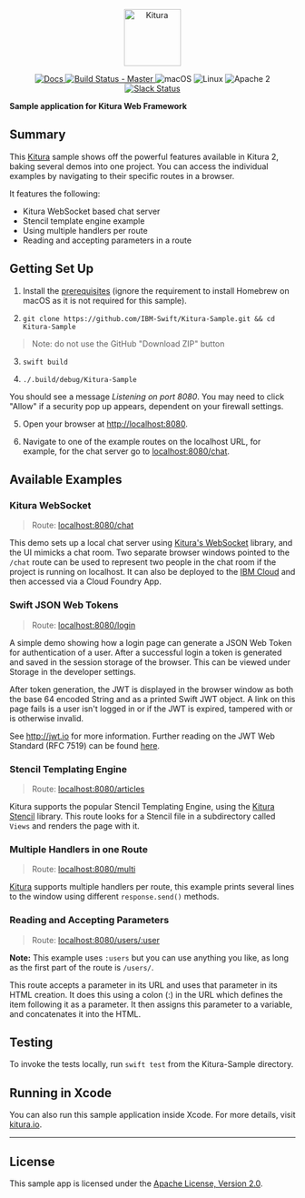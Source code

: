 <p align="center">
    <a href="http://kitura.io/">
        <img src="https://raw.githubusercontent.com/IBM-Swift/Kitura/master/Sources/Kitura/resources/kitura-bird.svg?sanitize=true" height="100" alt="Kitura">
    </a>
</p>

<p align="center">
    <a href="http://www.kitura.io/">
    <img src="https://img.shields.io/badge/docs-kitura.io-1FBCE4.svg" alt="Docs">
    </a>
    <a href="https://travis-ci.org/IBM-Swift/Kitura-Sample">
    <img src="https://travis-ci.org/IBM-Swift/Kitura-Sample.svg?branch=master" alt="Build Status - Master">
    </a>
    <img src="https://img.shields.io/badge/os-macOS-green.svg?style=flat" alt="macOS">
    <img src="https://img.shields.io/badge/os-linux-green.svg?style=flat" alt="Linux">
    <img src="https://img.shields.io/badge/license-Apache2-blue.svg?style=flat" alt="Apache 2">
    <a href="http://swift-at-ibm-slack.mybluemix.net/">
    <img src="http://swift-at-ibm-slack.mybluemix.net/badge.svg" alt="Slack Status">
    </a>
</p>

**Sample application for Kitura Web Framework**

## Summary


This [Kitura](https://github.com/IBM-Swift/Kitura/) sample shows off the powerful features available in Kitura 2, baking several demos into one project. You can access the individual examples by navigating to their specific routes in a browser.


It features the following:

* Kitura WebSocket based chat server
* Stencil template engine example
* Using multiple handlers per route
* Reading and accepting parameters in a route


## Getting Set Up

1. Install the [prerequisites]( http://www.kitura.io/en/starter/settingup.html) (ignore the requirement to install Homebrew on macOS as it is not required for this sample).

2. `git clone https://github.com/IBM-Swift/Kitura-Sample.git && cd Kitura-Sample`
> Note: do not use the GitHub "Download ZIP" button

3. `swift build`

4. `./.build/debug/Kitura-Sample`

  You should see a message _Listening on port 8080_. You may need to click "Allow" if a security pop up appears, dependent on your firewall settings.

5. Open your browser at [http://localhost:8080](http://localhost:8080).

6. Navigate to one of the example routes on the localhost URL, for example, for the chat server go to [localhost:8080/chat](localhost:8080/chat).

## Available Examples
### Kitura WebSocket
> Route: [localhost:8080/chat](localhost:8080/chat)

This demo sets up a local chat server using [Kitura's WebSocket](https://github.com/IBM-Swift/Kitura-WebSocket/) library, and the UI mimicks a chat room. Two separate browser windows pointed to the `/chat` route can be used to represent two people in the chat room if the project is running on localhost. It can also be deployed to the [IBM Cloud](https://bluemix.net) and then accessed via a Cloud Foundry App.

### Swift JSON Web Tokens

> Route: [localhost:8080/login](localhost:8080/login)

A simple demo showing how a login page can generate a JSON Web Token for authentication of a user. After a successful login a token is generated and saved in the session storage of the browser. This can be viewed under Storage in the developer settings.

After token generation, the JWT is displayed in the browser window as both the base 64 encoded String and as a printed Swift JWT object. A link on this page fails is a user isn't logged in or if the JWT is expired, tampered with or is otherwise invalid.

See http://jwt.io for more information. Further reading on the JWT Web Standard (RFC 7519) can be found [here](https://tools.ietf.org/html/rfc7519).

### Stencil Templating Engine
> Route: [localhost:8080/articles](localhost:8080/articles)

Kitura supports the popular Stencil Templating Engine, using the [Kitura Stencil](https://github.com/IBM-Swift/Kitura-StencilTemplateEngine/) library. This route looks for a Stencil file in a subdirectory called `Views` and renders the page with it.

### Multiple Handlers in one Route
> Route: [localhost:8080/multi](localhost:8080/multi)

[Kitura](https://github.com/IBM-Swift/Kitura) supports multiple handlers per route, this example prints several lines to the window using different `response.send()` methods.

### Reading and Accepting Parameters
> Route: [localhost:8080/users/:user](localhost:8080/users/:user)

**Note:** This example uses `:users` but you can use anything you like, as long as the first part of the route is `/users/`.

This route accepts a parameter in its URL and uses that parameter in its HTML creation. It does this using a colon (:) in the URL which defines the item following it as a parameter. It then assigns this parameter to a variable, and concatenates it into the HTML.


## Testing
To invoke the tests locally, run `swift test` from the Kitura-Sample directory.

## Running in Xcode

You can also run this sample application inside Xcode. For more details, visit [kitura.io](http://www.kitura.io/en/starter/xcode.html).

---

## License

This sample app is licensed under the [Apache License, Version 2.0](LICENSE.txt).
